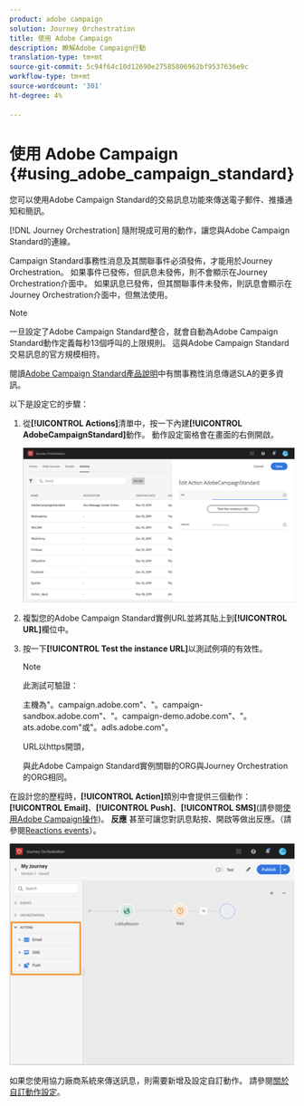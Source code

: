 ```yaml
---
product: adobe campaign
solution: Journey Orchestration
title: 使用 Adobe Campaign
description: 瞭解Adobe Campaign行動
translation-type: tm+mt
source-git-commit: 5c94f64c10d12690e27585806962bf9537636e9c
workflow-type: tm+mt
source-wordcount: '301'
ht-degree: 4%

---
```



# 使用 Adobe Campaign {#using_adobe_campaign_standard}

您可以使用Adobe Campaign Standard的交易訊息功能來傳送電子郵件、推播通知和簡訊。

[!DNL Journey Orchestration] 隨附現成可用的動作，讓您與Adobe Campaign Standard的連線。

Campaign Standard事務性消息及其關聯事件必須發佈，才能用於Journey Orchestration。 如果事件已發佈，但訊息未發佈，則不會顯示在Journey Orchestration介面中。 如果訊息已發佈，但其關聯事件未發佈，則訊息會顯示在Journey Orchestration介面中，但無法使用。

>[!NOTE]
>
>一旦設定了Adobe Campaign Standard整合，就會自動為Adobe Campaign Standard動作定義每秒13個呼叫的上限規則。 這與Adobe Campaign Standard交易訊息的官方規模相符。
>
>閱讀[Adobe Campaign Standard產品說明](https://helpx.adobe.com/legal/product-descriptions/campaign-standard.html)中有關事務性消息傳遞SLA的更多資訊。

以下是設定它的步驟：

1. 從&#x200B;**[!UICONTROL Actions]**&#x200B;清單中，按一下內建&#x200B;**[!UICONTROL AdobeCampaignStandard]**&#x200B;動作。 動作設定窗格會在畫面的右側開啟。

   ![](../assets/actioncampaign.png)

1. 複製您的Adobe Campaign Standard實例URL並將其貼上到&#x200B;**[!UICONTROL URL]**&#x200B;欄位中。

1. 按一下&#x200B;**[!UICONTROL Test the instance URL]**&#x200B;以測試例項的有效性。

   >[!NOTE]
   >
   >此測試可驗證：
   >
   >主機為&quot;。campaign.adobe.com&quot;、&quot;。campaign-sandbox.adobe.com&quot;、&quot;。campaign-demo.adobe.com&quot;、&quot;。ats.adobe.com&quot;或&quot;。adls.adobe.com&quot;。
   >
   >URL以https開頭，
   >
   >與此Adobe Campaign Standard實例關聯的ORG與Journey Orchestration的ORG相同。

在設計您的歷程時，**[!UICONTROL Action]**&#x200B;類別中會提供三個動作：**[!UICONTROL Email]**、**[!UICONTROL Push]**、**[!UICONTROL SMS]**(請參閱[使用Adobe Campaign操作](../building-journeys/using-adobe-campaign-actions.md))。 **反應** 甚至可讓您對訊息點按、開啟等做出反應。（請參閱[Reactions events](../building-journeys/reaction-events.md)）。

![](../assets/journey58.png)

如果您使用協力廠商系統來傳送訊息，則需要新增及設定自訂動作。 請參閱[關於自訂動作設定](../action/about-custom-action-configuration.md)。
